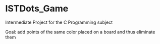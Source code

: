 # ISTDots_Game
Intermediate Project for the C Programming subject

Goal: add points of the same color placed on a board and thus eliminate them

